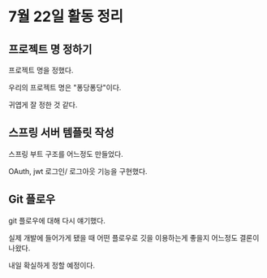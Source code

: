 # 7월 22일 활동 정리


## 프로젝트 명 정하기
프로젝트 명을 정했다.

우리의 프로젝트 명은 "퐁당퐁당"이다.

귀엽게 잘 정한 것 같다.

## 스프링 서버 템플릿 작성
스프링 부트 구조를 어느정도 만들었다.

OAuth, jwt 로그인/ 로그아웃 기능을 구현했다.

## Git 플로우
git 플로우에 대해 다시 얘기했다.

실제 개발에 들어가게 됐을 때 어떤 플로우로 깃을 이용하는게 좋을지 어느정도 결론이 나왔다.

내일 확실하게 정할 예정이다.